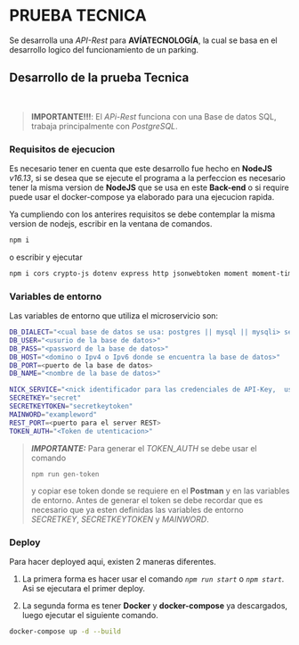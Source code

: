 # PRUEBA TECNICA

Se desarrolla una *API-Rest* para **AVÍATECNOLOGÍA**, la cual se basa en el desarrollo logico del funcionamiento de un parking.

## Desarrollo de la prueba Tecnica

<br>

>**IMPORTANTE!!!**: El *APi-Rest* funciona con una Base de datos SQL, trabaja principalmente con *PostgreSQL*.

### **Requisitos de ejecucion**

Es necesario tener en cuenta que este desarrollo fue hecho en **NodeJS** *v16.13*, si se desea que se ejecute el programa a la perfeccion es necesario tener la misma version de **NodeJS** que se usa en este **Back-end** o si require puede usar el docker-compose ya elaborado para una ejecucion rapida.

Ya cumpliendo con los anterires requisitos se debe contemplar la misma version de nodejs, escribir en la ventana de comandos.

```bash
npm i
```

o escribir y ejecutar

```bash
npm i cors crypto-js dotenv express http jsonwebtoken moment moment-timezone pg pg-hstore sequelize
```

### **Variables de entorno**

Las variables de entorno que utiliza el microservicio son:

```bash
DB_DIALECT="<cual base de datos se usa: postgres || mysql || mysqli> se requiere que sea postgres"
DB_USER="<usurio de la base de datos>"
DB_PASS="<password de la base de datos>"
DB_HOST="<domino o Ipv4 o Ipv6 donde se encuentra la base de datos>"
DB_PORT=<puerto de la base de datos>
DB_NAME="<nombre de la base de datos>"

NICK_SERVICE="<nick identificador para las credenciales de API-Key,  use por defecto parking>"
SECRETKEY="secret"
SECRETKEYTOKEN="secretkeytoken"
MAINWORD="exampleword"
REST_PORT=<puerto para el server REST>
TOKEN_AUTH="<Token de utenticacion>"
```

>***IMPORTANTE:*** Para generar el *TOKEN_AUTH* se debe usar el comando
>
>```
>npm run gen-token
>```
>
>y copiar ese token donde se requiere en el **Postman** y en las variables de entorno. Antes de generar el token se debe recordar que es necesario que ya esten definidas las variables de entorno *SECRETKEY*, *SECRETKEYTOKEN* y *MAINWORD*.

### **Deploy**

Para hacer deployed aqui, existen 2 maneras diferentes.

1. La primera forma es hacer usar el comando *`npm run start`* o *`npm start`*. Asi se ejecutara el primer  deploy.

2. La segunda forma es tener **Docker** y **docker-compose** ya descargados, luego ejecutar el siguiente comando.

```bash
docker-compose up -d --build
```
